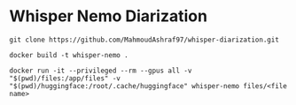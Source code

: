 # Whisper Nemo Diarization

```
git clone https://github.com/MahmoudAshraf97/whisper-diarization.git
```

```
docker build -t whisper-nemo .

docker run -it --privileged --rm --gpus all -v "$(pwd)/files:/app/files" -v "$(pwd)/huggingface:/root/.cache/huggingface" whisper-nemo files/<file name>
```
